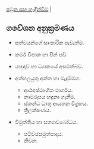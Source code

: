 [පටුන සහ හැඳින්වීම](/page0.md) |

## ගවේශන අනුක්‍රමණය

- සත්වයන්ගේ සාංසාරික පැවැත්ම.

- කර්ම විපාක හා පින් පව්.

- යාඥාව හා ධ්‍යානයේ අසමත්බව.

- අත්හලයුතු අන්ත හා මැදුම්මග.
	- ආර්‍යඅෂ්ඨාංගික මාර්ගය.
	- නාමරූපය හඳුනා ගැනීම.
	- ස්කන්ධ ධාතු ආයතන විග්‍රහය.
	- ත්‍රිලක්ෂණය.

- විමුත්තිය හා සත්‍යාවබෝධය.
	- පටිච්ඡසමුත්පාදය.
	- නිවන.
